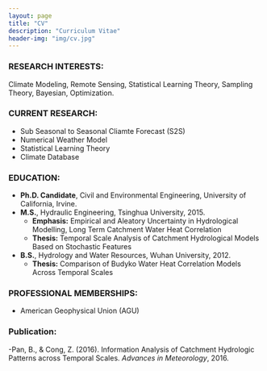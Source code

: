 ```yaml
---
layout: page
title: "CV"
description: "Curriculum Vitae"
header-img: "img/cv.jpg"
---
```


### RESEARCH INTERESTS:

Climate Modeling, Remote Sensing, Statistical Learning Theory, Sampling Theory, Bayesian, Optimization. 

### CURRENT RESEARCH:

- Sub Seasonal to Seasonal Cliamte Forecast (S2S)
- Numerical Weather Model
- Statistical Learning Theory
- Climate Database

### EDUCATION:

- __Ph.D. Candidate__, Civil and Environmental Engineering, University of California, Irvine.
- __M.S.__, Hydraulic Engineering, Tsinghua University, 2015.
  - __Emphasis:__ Empirical and Aleatory Uncertainty in Hydrological Modelling, Long Term Catchment Water Heat Correlation 
  - __Thesis:__ Temporal Scale Analysis of Catchment Hydrological Models Based on Stochastic Features
- __B.S.__, Hydrology and Water Resources, Wuhan University, 2012.
  - __Thesis:__ Comparison of Budyko Water Heat Correlation Models Across Temporal Scales

### PROFESSIONAL MEMBERSHIPS:

- American Geophysical Union (AGU)

### Publication:

-Pan, B., & Cong, Z. (2016). Information Analysis of Catchment Hydrologic Patterns across Temporal Scales. *Advances in Meteorology*, 2016.
